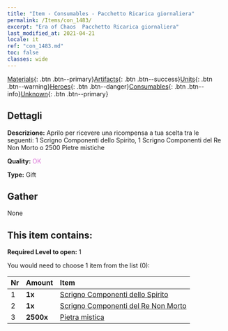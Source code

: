 ```yaml
---
title: "Item - Consumables - Pacchetto Ricarica giornaliera"
permalink: /Items/con_1483/
excerpt: "Era of Chaos  Pacchetto Ricarica giornaliera"
last_modified_at: 2021-04-21
locale: it
ref: "con_1483.md"
toc: false
classes: wide
---
```

 [Materials](/it/Items/){: .btn .btn--primary}[Artifacts](/it/Items/Artifacts/){: .btn .btn--success}[Units](/it/Items/Units/){: .btn .btn--warning}[Heroes](/it/Items/Heroes/){: .btn .btn--danger}[Consumables](/it/Items/Consumables/){: .btn .btn--info}[Unknown](/it/Items/Unknown/){: .btn .btn--primary}

## Dettagli
 **Descrizione:** Aprilo per ricevere una ricompensa a tua scelta tra le seguenti: 1 Scrigno Componenti dello Spirito, 1 Scrigno Componenti del Re Non Morto o 2500 Pietre mistiche

 **Quality:** <span style="color: #DA70D6">OK</span>

 **Type:** Gift

## Gather

  None

## This item contains:

 **Required Level to open:** 1

 You would need to choose 1 item from the list (0):

  | Nr | Amount |     Item    |
  |:---|:-------|:------------|
  | 1 |  **1x** | [Scrigno Componenti dello Spirito](/it/Items/con_1339/) |  | 
  | 2 |  **1x** | [Scrigno Componenti del Re Non Morto](/it/Items/con_1340/) |  | 
  | 3 |  **2500x** | [Pietra mistica](/it/Items/con_923/) |  | 
